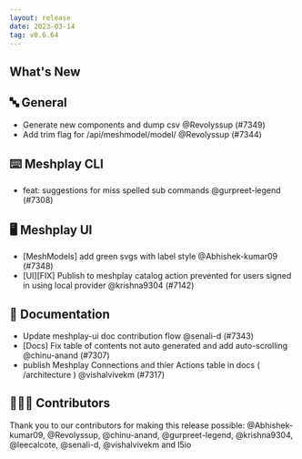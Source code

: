 ```yaml
---
layout: release
date: 2023-03-14
tag: v0.6.64
---
```


## What's New
## 🔤 General
- Generate new components and dump csv @Revolyssup (#7349)
- Add trim flag for /api/meshmodel/model/<modelname>  @Revolyssup (#7344)

## ⌨️ Meshplay CLI

- feat: suggestions for miss spelled sub commands @gurpreet-legend (#7308)

## 🖥 Meshplay UI

- [MeshModels] add green svgs with label style @Abhishek-kumar09 (#7348)
- [UI][FIX] Publish to meshplay catalog action prevented for users signed in using local provider @krishna9304 (#7142)

## 📖 Documentation

- Update meshplay-ui doc contribution flow @senali-d (#7343)
- [Docs] Fix table of contents not auto generated and add auto-scrolling @chinu-anand (#7307)
- publish Meshplay Connections and thier Actions table in docs ( /architecture ) @vishalvivekm (#7317)

## 👨🏽‍💻 Contributors

Thank you to our contributors for making this release possible:
@Abhishek-kumar09, @Revolyssup, @chinu-anand, @gurpreet-legend, @krishna9304, @leecalcote, @senali-d, @vishalvivekm and l5io
